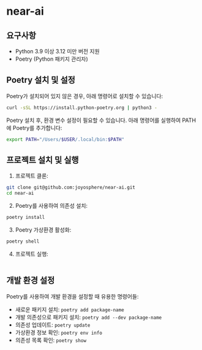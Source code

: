 # near-ai

## 요구사항

- Python 3.9 이상 3.12 미만 버전 지원
- Poetry (Python 패키지 관리자)

## Poetry 설치 및 설정

Poetry가 설치되어 있지 않은 경우, 아래 명령어로 설치할 수 있습니다:

```bash
curl -sSL https://install.python-poetry.org | python3 -
```

Poetry 설치 후, 환경 변수 설정이 필요할 수 있습니다. 아래 명령어를 실행하여 PATH에 Poetry를 추가합니다:

```bash
export PATH="/Users/$USER/.local/bin:$PATH"
```

## 프로젝트 설치 및 실행

1. 프로젝트 클론:
```bash
git clone git@github.com:joyosphere/near-ai.git
cd near-ai
```

2. Poetry를 사용하여 의존성 설치:
```bash
poetry install
```

3. Poetry 가상환경 활성화:
```bash
poetry shell
```

4. 프로젝트 실행:
```bash

```

## 개발 환경 설정

Poetry를 사용하여 개발 환경을 설정할 때 유용한 명령어들:

- 새로운 패키지 설치: `poetry add package-name`
- 개발 의존성으로 패키지 설치: `poetry add --dev package-name`
- 의존성 업데이트: `poetry update`
- 가상환경 정보 확인: `poetry env info`
- 의존성 목록 확인: `poetry show`
